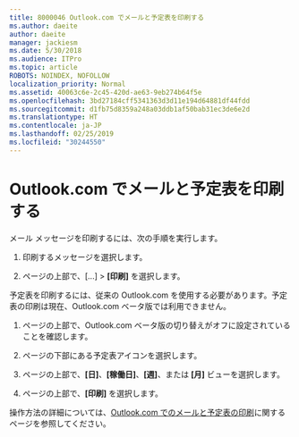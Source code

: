 ```yaml
---
title: 8000046 Outlook.com でメールと予定表を印刷する
ms.author: daeite
author: daeite
manager: jackiesm
ms.date: 5/30/2018
ms.audience: ITPro
ms.topic: article
ROBOTS: NOINDEX, NOFOLLOW
localization_priority: Normal
ms.assetid: 40063c6e-2c45-420d-ae63-9eb274b64f5e
ms.openlocfilehash: 3bd27184cff5341363d3d11e194d64881df44fdd
ms.sourcegitcommit: d1fb75d8359a248a03ddb1af50bab31ec3de6e2d
ms.translationtype: HT
ms.contentlocale: ja-JP
ms.lasthandoff: 02/25/2019
ms.locfileid: "30244550"
---
```

# <a name="print-email-and-calendars-in-outlookcom"></a>Outlook.com でメールと予定表を印刷する

メール メッセージを印刷するには、次の手順を実行します。
  
1. 印刷するメッセージを選択します。
    
2. ページの上部で、[...] \> **[印刷]** を選択します。 
    
予定表を印刷するには、従来の Outlook.com を使用する必要があります。予定表の印刷は現在、Outlook.com ベータ版では利用できません。
  
1. ページの上部で、Outlook.com ベータ版の切り替えがオフに設定されていることを確認します。
    
2. ページの下部にある予定表アイコンを選択します。
    
3. ページの上部で、**[日]**、**[稼働日]**、**[週]**、または **[月]** ビューを選択します。 
    
4. ページの上部で、**[印刷]** を選択します。 
    
操作方法の詳細については、[Outlook.com でのメールと予定表の印刷](https://go.microsoft.com/fwlink/p/?linkid=2001208&amp;clcid=0x409)に関するページを参照してください。
  

